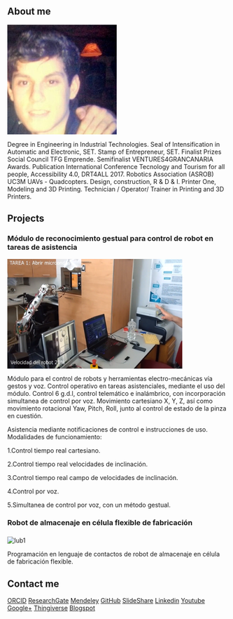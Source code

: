 ## About me

<img src="davidvelascogarcia.jpg" alt="lub1" height="250" width="250" align="middle">

Degree in Engineering in Industrial Technologies.
Seal of Intensification in Automatic and Electronic, SET.
Stamp of Entrepreneur, SET.
Finalist Prizes Social Council TFG Emprende.
Semifinalist VENTURES4GRANCANARIA Awards.
Publication International Conference Tecnology and Tourism for all people, Accessibility 4.0, DRT4ALL 2017.
Robotics Association (ASROB) UC3M
UAVs - Quadcopters. Design, construction, R & D & I.
Printer One, Modeling and 3D Printing.
Technician / Operator/ Trainer in Printing and 3D Printers.

## Projects

### Módulo de reconocimiento gestual para control de robot en tareas de asistencia



<img src="modulodereconocimientogestualparacontrolderobotentareasdeasistencia.png" alt="lub1" height="250" width="400" align="middle">




Módulo para el control de robots y herramientas electro-mecánicas vía gestos y voz.
Control operativo en tareas asistenciales, mediante el uso del módulo. Control 6 g.d.l, control telemático e inalámbrico, con incorporación simultanea de control por voz.
Movimiento cartesiano X, Y, Z, así como movimiento rotacional Yaw, Pitch, Roll, junto al control de estado de la pinza en cuestión.

Asistencia mediante notificaciones de control e instrucciones de uso.
Modalidades de funcionamiento:

1.Control tiempo real cartesiano.

2.Control tiempo real velocidades de inclinación.

3.Control tiempo real campo de velocidades de inclinación.

4.Control por voz.

5.Simultanea de control por voz, con un método gestual.


### Robot de almacenaje en célula flexible de fabricación

<img src="robotdealmacenajeenceluladefabricacionflexible.png" alt="lub1" height="250" width="400" align="middle">


Programación en lenguaje de contactos de robot de almacenaje en célula de fabricación flexible.
## Contact me
 
[ORCID](http://orcid.org/0000-0001-7934-2836)      [ResearchGate](https://www.researchgate.net/profile/David_Velasco_Garcia)      [Mendeley](https://www.mendeley.com/profiles/david-velasco-garcia/)      [GitHub](https://github.com/davidvelascogarcia)      [SlideShare](https://es.slideshare.net/DavidVelascoGarcia)      [Linkedin](https://www.linkedin.com/in/davidvelascogarcia/)      [Youtube](https://www.youtube.com/channel/UCsC2ihUdekiNy3KlXhBcH4Q?view_as=subscriberpolymer%3Dtrue)      [Google+](https://plus.google.com/u/0/+DavidVelascoGarcia)      [Thingiverse](https://www.thingiverse.com/davidvelascogarcia/about)      [Blogspot](http://davidvelascogarcia.blogspot.com.es/) 
